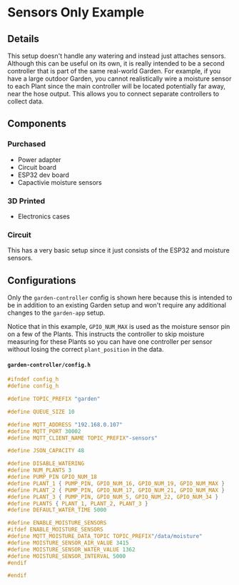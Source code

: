 # Sensors Only Example

## Details
This setup doesn't handle any watering and instead just attaches sensors. Although this can be useful on its own, it is really intended to be a second controller that is part of the same real-world Garden. For example, if you have a large outdoor Garden, you cannot realistically wire a moisture sensor to each Plant since the main controller will be located potentially far away, near the hose output. This allows you to connect separate controllers to collect data.

## Components

### Purchased
- Power adapter
- Circuit board
- ESP32 dev board
- Capactivie moisture sensors

### 3D Printed
- Electronics cases

### Circuit
This has a very basic setup since it just consists of the ESP32 and moisture sensors.

## Configurations
Only the `garden-controller` config is shown here because this is intended to be in addition to an existing Garden setup and won't require any additional changes to the `garden-app` setup.

Notice that in this example, `GPIO_NUM_MAX` is used as the moisture sensor pin on a few of the Plants. This instructs the controller to skip moisture measuring for these Plants so you can have one controller per sensor without losing the correct `plant_position` in the data.
<!-- tabs:start -->
#### **`garden-controller/config.h`**
```c
#ifndef config_h
#define config_h

#define TOPIC_PREFIX "garden"

#define QUEUE_SIZE 10

#define MQTT_ADDRESS "192.168.0.107"
#define MQTT_PORT 30002
#define MQTT_CLIENT_NAME TOPIC_PREFIX"-sensors"

#define JSON_CAPACITY 48

#define DISABLE_WATERING
#define NUM_PLANTS 3
#define PUMP_PIN GPIO_NUM_18
#define PLANT_1 { PUMP_PIN, GPIO_NUM_16, GPIO_NUM_19, GPIO_NUM_MAX }
#define PLANT_2 { PUMP_PIN, GPIO_NUM_17, GPIO_NUM_21, GPIO_NUM_MAX }
#define PLANT_3 { PUMP_PIN, GPIO_NUM_5, GPIO_NUM_22, GPIO_NUM_34 }
#define PLANTS { PLANT_1, PLANT_2, PLANT_3 }
#define DEFAULT_WATER_TIME 5000

#define ENABLE_MOISTURE_SENSORS
#ifdef ENABLE_MOISTURE_SENSORS
#define MQTT_MOISTURE_DATA_TOPIC TOPIC_PREFIX"/data/moisture"
#define MOISTURE_SENSOR_AIR_VALUE 3415
#define MOISTURE_SENSOR_WATER_VALUE 1362
#define MOISTURE_SENSOR_INTERVAL 5000
#endif

#endif
```
<!-- tabs:end -->
